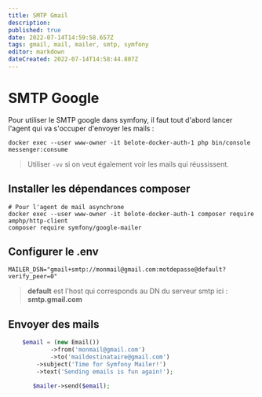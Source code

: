 ```yaml
---
title: SMTP Gmail
description: 
published: true
date: 2022-07-14T14:59:58.657Z
tags: gmail, mail, mailer, smtp, symfony
editor: markdown
dateCreated: 2022-07-14T14:58:44.807Z
---
```


# SMTP Google

Pour utiliser le SMTP google dans symfony, il faut tout d'abord lancer l'agent qui va s'occuper d'envoyer les mails : 

```shell
docker exec --user www-owner -it belote-docker-auth-1 php bin/console messenger:consume
```

> Utiliser `-vv` si on veut également voir les mails qui réussissent.

## Installer les dépendances composer

```shell
# Pour l'agent de mail asynchrone
docker exec --user www-owner -it belote-docker-auth-1 composer require amphp/http-client
composer require symfony/google-mailer
```

## Configurer le .env

```shell
MAILER_DSN="gmail+smtp://monmail@gmail.com:motdepasse@default?verify_peer=0"
```

> **default** est l'host qui corresponds au DN du serveur smtp ici : **smtp.gmail.com**

## Envoyer des mails

```php
	$email = (new Email())
    		->from('monmail@gmail.com')
        	->to('maildestinataire@gmail.com')
       	->subject('Time for Symfony Mailer!')
       	->text('Sending emails is fun again!');

       $mailer->send($email);
```